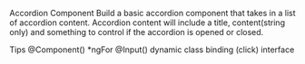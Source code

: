 Accordion Component
Build a basic accordion component that takes in a list of accordion content. Accordion content will include a title, content(string only) and something to control if the accordion is opened or closed.

Tips
@Component()
\*ngFor
@Input()
dynamic class binding
(click)
interface
